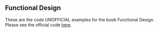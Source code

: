 ## Functional Design

These are the code UNOFFICIAL examples for the book Functional Design.
<br />
Please see the official code [here](https://github.com/unclebob/FunctionalDesign).

